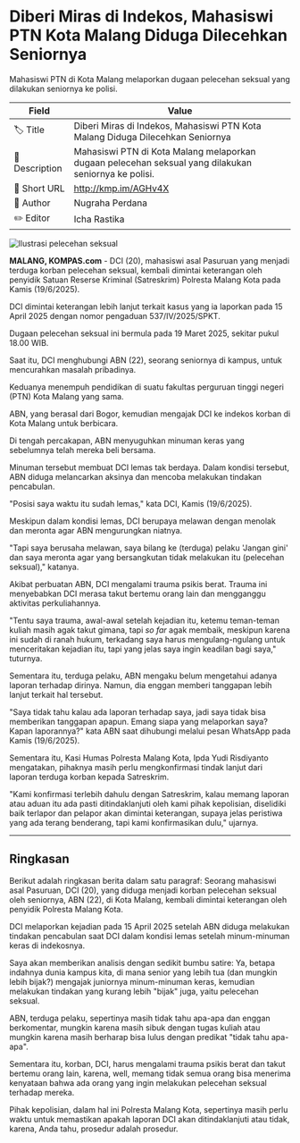 # Diberi Miras di Indekos, Mahasiswi PTN Kota Malang Diduga Dilecehkan Seniornya

Mahasiswi PTN di Kota Malang melaporkan dugaan pelecehan seksual yang dilakukan seniornya ke polisi. 

| Field         | Value                                                       |
|---------------|-------------------------------------------------------------|
| 🏷️ Title       | Diberi Miras di Indekos, Mahasiswi PTN Kota Malang Diduga Dilecehkan Seniornya |
| 📝 Description | Mahasiswi PTN di Kota Malang melaporkan dugaan pelecehan seksual yang dilakukan seniornya ke polisi.  |
| 🔗 Short URL   | http://kmp.im/AGHv4X |
| 👤 Author      | Nugraha Perdana |
| ✏️ Editor      | Icha Rastika |

![Ilustrasi pelecehan seksual](https://asset.kompas.com/crops/5I-T4nJoV7LoUM4W0-Ye3gsBTC0=/40x53:1160x800/750x500/data/photo/2025/02/14/67aede66f1e20.jpg)

**MALANG, KOMPAS.com** - DCI (20), mahasiswi asal Pasuruan yang menjadi terduga korban pelecehan seksual, kembali dimintai keterangan oleh penyidik Satuan Reserse Kriminal (Satreskrim) Polresta Malang Kota pada Kamis (19/6/2025).

DCI dimintai keterangan lebih lanjut terkait kasus yang ia laporkan pada 15 April 2025 dengan nomor pengaduan 537/IV/2025/SPKT.

Dugaan pelecehan seksual ini bermula pada 19 Maret 2025, sekitar pukul 18.00 WIB.

Saat itu, DCI menghubungi ABN (22), seorang seniornya di kampus, untuk mencurahkan masalah pribadinya.

Keduanya menempuh pendidikan di suatu fakultas perguruan tinggi negeri (PTN) Kota Malang yang sama.

ABN, yang berasal dari Bogor, kemudian mengajak DCI ke indekos korban di Kota Malang untuk berbicara.

Di tengah percakapan, ABN menyuguhkan minuman keras yang sebelumnya telah mereka beli bersama.

Minuman tersebut membuat DCI lemas tak berdaya. Dalam kondisi tersebut, ABN diduga melancarkan aksinya dan mencoba melakukan tindakan pencabulan.

\"Posisi saya waktu itu sudah lemas,\" kata DCI, Kamis (19/6/2025).

Meskipun dalam kondisi lemas, DCI berupaya melawan dengan menolak dan meronta agar ABN mengurungkan niatnya.

\"Tapi saya berusaha melawan, saya bilang ke (terduga) pelaku \'Jangan gini\' dan saya meronta agar yang bersangkutan tidak melakukan itu (pelecehan seksual),\" katanya.

Akibat perbuatan ABN, DCI mengalami trauma psikis berat. Trauma ini menyebabkan DCI merasa takut bertemu orang lain dan mengganggu aktivitas perkuliahannya.

\"Tentu saya trauma, awal-awal setelah kejadian itu, ketemu teman-teman kuliah masih agak takut gimana, tapi *so far* agak membaik, meskipun karena ini sudah di ranah hukum, terkadang saya harus mengulang-ngulang untuk menceritakan kejadian itu, tapi yang jelas saya ingin keadilan bagi saya,\" tuturnya. 

Sementara itu, terduga pelaku, ABN mengaku belum mengetahui adanya laporan terhadap dirinya. Namun, dia enggan memberi tanggapan lebih lanjut terkait hal tersebut.

\"Saya tidak tahu kalau ada laporan terhadap saya, jadi saya tidak bisa memberikan tanggapan apapun. Emang siapa yang melaporkan saya? Kapan laporannya?\" kata ABN saat dihubungi melalui pesan WhatsApp pada Kamis (19/6/2025).

Sementara itu, Kasi Humas Polresta Malang Kota, Ipda Yudi Risdiyanto mengatakan, pihaknya masih perlu mengkonfirmasi tindak lanjut dari laporan terduga korban kepada Satreskrim.

\"Kami konfirmasi terlebih dahulu dengan Satreskrim, kalau memang laporan atau aduan itu ada pasti ditindaklanjuti oleh kami pihak kepolisian, diselidiki baik terlapor dan pelapor akan dimintai keterangan, supaya jelas peristiwa yang ada terang benderang, tapi kami konfirmasikan dulu,\" ujarnya. 

---
## Ringkasan

Berikut adalah ringkasan berita dalam satu paragraf: Seorang mahasiswi asal Pasuruan, DCI (20), yang diduga menjadi korban pelecehan seksual oleh seniornya, ABN (22), di Kota Malang, kembali dimintai keterangan oleh penyidik Polresta Malang Kota.

 DCI melaporkan kejadian pada 15 April 2025 setelah ABN diduga melakukan tindakan pencabulan saat DCI dalam kondisi lemas setelah minum-minuman keras di indekosnya.



Saya akan memberikan analisis dengan sedikit bumbu satire: Ya, betapa indahnya dunia kampus kita, di mana senior yang lebih tua (dan mungkin lebih bijak?) mengajak juniornya minum-minuman keras, kemudian melakukan tindakan yang kurang lebih "bijak" juga, yaitu pelecehan seksual.

 ABN, terduga pelaku, sepertinya masih tidak tahu apa-apa dan enggan berkomentar, mungkin karena masih sibuk dengan tugas kuliah atau mungkin karena masih berharap bisa lulus dengan predikat "tidak tahu apa-apa".

 Sementara itu, korban, DCI, harus mengalami trauma psikis berat dan takut bertemu orang lain, karena, well, memang tidak semua orang bisa menerima kenyataan bahwa ada orang yang ingin melakukan pelecehan seksual terhadap mereka.

 Pihak kepolisian, dalam hal ini Polresta Malang Kota, sepertinya masih perlu waktu untuk memastikan apakah laporan DCI akan ditindaklanjuti atau tidak, karena, Anda tahu, prosedur adalah prosedur.
